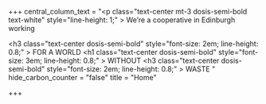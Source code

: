+++
central_column_text = "<p class=\"text-center mt-3 dosis-semi-bold text-white\" style=\"line-height: 1;\"               >                 We’re a cooperative in Edinburgh working               </p>               <h3               class=\"text-center dosis-semi-bold\"                 style=\"font-size: 2em; line-height: 0.8;\"               >                 FOR A WORLD               </h3>               <h1               class=\"text-center dosis-semi-bold\"                 style=\"font-size: 3em; line-height: 0.8;\"               >                 WITHOUT               </h1>               <h3               class=\"text-center dosis-semi-bold\"                 style=\"font-size: 2em; line-height: 0.8;\"               >                 WASTE               </h3>"
hide_carbon_counter = "false"
title = "Home"

+++
